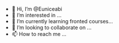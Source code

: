 - 👋 Hi, I’m @Euniceabi
- 👀 I’m interested in ...
- 🌱 I’m currently learning fronted courses...
- 💞️ I’m looking to collaborate on ...
- 📫 How to reach me ...

<!---
Euniceabi/Euniceabi is a ✨ special ✨ repository because its `README.md` (this file) appears on your GitHub profile.
You can click the Preview link to take a look at your changes.
--->
